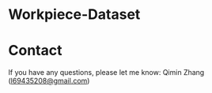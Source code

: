 # Workpiece-Dataset

# Contact
If you have any questions, please let me know:
Qimin Zhang (l69435208@gmail.com)
